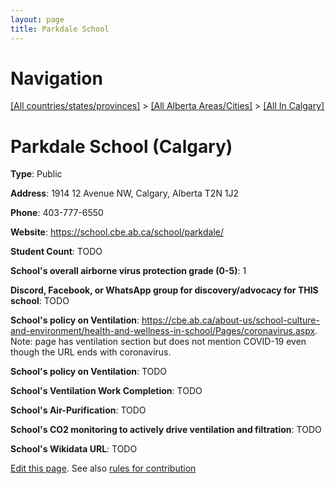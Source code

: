```yaml
---
layout: page
title: Parkdale School
---
```

# Navigation

[[All countries/states/provinces]](../../..) > [[All Alberta Areas/Cities]](../..) > [[All In Calgary]](..)

# Parkdale School (Calgary)

**Type**: Public

**Address**: 1914 12 Avenue NW, Calgary, Alberta T2N 1J2

**Phone**: 403-777-6550

**Website**: <https://school.cbe.ab.ca/school/parkdale/>

**Student Count**: TODO

**School's overall airborne virus protection grade (0-5)**: 1

**Discord, Facebook, or WhatsApp group for discovery/advocacy for THIS school**: TODO

**School's policy on Ventilation**: <https://cbe.ab.ca/about-us/school-culture-and-environment/health-and-wellness-in-school/Pages/coronavirus.aspx>. Note: page has ventilation section but does not mention COVID-19 even though the URL ends with coronavirus.

**School's policy on Ventilation**: TODO

**School's Ventilation Work Completion**: TODO

**School's Air-Purification**: TODO

**School's CO2 monitoring to actively drive ventilation and filtration**: TODO

**School's Wikidata URL**: TODO


[Edit this page](https://github.com/ventilate-schools/AB/edit/main/./Calgary/Parkdale_School.md). See also [rules for contribution](../../../contribution-rules/)